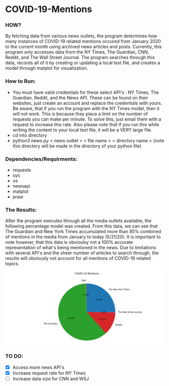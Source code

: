 # COVID-19-Mentions
### HOW?
By fetching data from various news outlets, the program determines how many instances of COVID-19 related mentions occured from January 2020 to the current month using archived news articles and posts. Currently, this program only accesses data from the NY Times, The Guardian, CNN, Reddit, and The Wall Street Journal. The program searches through this data, records all of it by creating or updating a local text file, and creates a model through matplot for visualization. 
### How to Run:
- You must have valid credentials for these select API's : NY Times, The Guardian, Reddit, and the News API. These can be found on their websites, just create an account and replace the credentials with yours. Be aware, that if you run the program with the NY Times model, then it will not work. This is because they place a limit on the number of requests you can make per minute. To solve this, just email them with a request to increase this rate. Also please note that if you run this while writing the content to your local text file, it will be a VERY large file. 
- cd into directory
- python3 news.py < news outlet > < file name > < directory name > (note this directory will be made in the directory of your python file)

### Dependencies/Requirments: 
- requests
- sys
- os
- newsapi
- matplot
- praw

### The Results:
After the program executes through all the media outlets available, the following percentage model was created. From this data, we can see that The Guardian and New York Times accumulated more than 85% combined of mentions in the media from January to today (5/21/20). It is important to note however, that this data is obvioulsy not a 100% accurate representation of what's being mentioned in the news. Due to limitations with several API's and the sheer number of articles to search through, the results will obviously not account for all mentions of COVID-19 related topics. 
![COVID-mentions-figure](https://github.com/nishgowda/COVID-19-Mentions/blob/master/Covid-mentions-figure.png)
### TO DO:
- [X] Access more news API's
- [X] Increase request rate for NY Times
- [ ] Increase data size for CNN and WSJ
